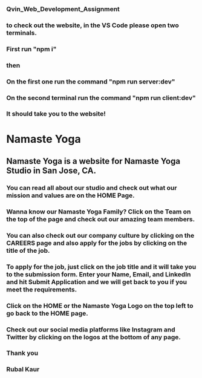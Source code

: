 ### Qvin_Web_Development_Assignment

### to check out the website, in the VS Code please open two terminals.

### First run "npm i"

### then

### On the first one run the command "npm run server:dev"

### On the second terminal run the command "npm run client:dev"

### It should take you to the website!

# Namaste Yoga

## Namaste Yoga is a website for Namaste Yoga Studio in San Jose, CA.

### You can read all about our studio and check out what our mission and values are on the HOME Page.

### Wanna know our Namaste Yoga Family? Click on the Team on the top of the page and check out our amazing team members.

### You can also check out our company culture by clicking on the CAREERS page and also apply for the jobs by clicking on the title of the job.

### To apply for the job, just click on the job title and it will take you to the submission form. Enter your Name, Email, and LinkedIn and hit Submit Application and we will get back to you if you meet the requirements.

### Click on the HOME or the Namaste Yoga Logo on the top left to go back to the HOME page.

### Check out our social media platforms like Instagram and Twitter by clicking on the logos at the bottom of any page.

### Thank you

### Rubal Kaur
